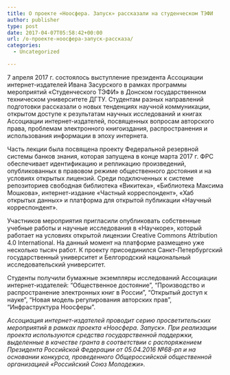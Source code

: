 ```yaml
---
title: О проекте «Ноосфера. Запуск» рассказали на студенческом ТЭФИ
author: publisher
type: post
date: 2017-04-07T05:58:42+00:00
url: /о-проекте-ноосфера-запуск-рассказа/
categories:
  - Uncategorized

---
```

7 апреля 2017 г. состоялось выступление президента Ассоциации интернет-издателей Ивана Засурского в рамках программы мероприятий «Студенческого ТЭФИ» в Донском государственном техническом университете ДГТУ. Студентам разных направлений подготовки рассказали о новых тенденциях научной коммуникации, открытом доступе к результатам научных исследований и книгах Ассоциации интернет-издателей, посвященных вопросам авторского права, проблемам электронного книгоиздания, распространения и использования информации в эпоху интернета.

Часть лекции была посвящена проекту Федеральной резервной системы банков знания, которая запущена в конце марта 2017 г. ФРС обеспечивает идентификацию и репликацию произведений, опубликованных в правовом режиме общественного достояния и на условиях открытых лицензий. Среди подключенных к системе репозиториев свободная библиотека «Викитека», «Библиотека Максима Мошкова», интернет-издание «Частный корреспондент», «Хаб открытых данных» и платформа для открытой публикации «Научный корреспондент».

Участников мероприятия пригласили опубликовать собственные учебные работы и научные исследования в «Научкоре», который работает на условиях открытой лицензии Creative Commons Attribution 4.0 International. На данный момент на платформе размещено уже несколько тысяч работ. К проекту присоединился Санкт-Петербургский государственный университет и Белгородский национальный исследовательский университет.

Студенты получили бумажные экземпляры исследований Ассоциации интернет-издателей: &#8220;Общественное достояние&#8221;, &#8220;Производство и распространение электронных книг в России&#8221;, &#8220;Открытый доступ к науке&#8221;, &#8220;Новая модель регулирования авторских прав&#8221;, &#8220;Инфраструктура Ноосферы&#8221;.

_Ассоциация интернет-издателей проводит серию просветительских мероприятий в рамках проекта «Ноосфера. Запуск». При реализации проекта используются средства государственной поддержки, выделенные в качестве гранта в соответствии c распоряжением Президента Российской Федерации от 05.04.2016 №68-рп и на основании конкурса, проведенного Общероссийской общественной организацией «Российский Союз Молодежи»._
